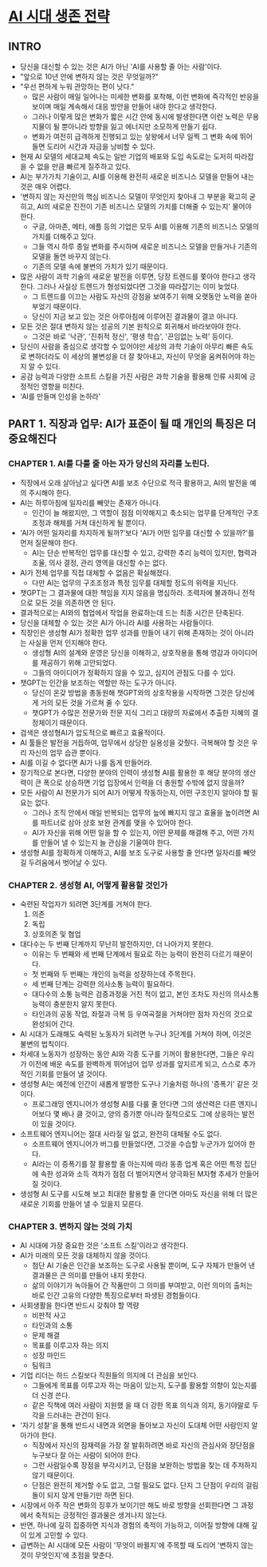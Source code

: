 # [AI 시대 생존 전략](http://aladin.kr/p/pReG7)

## INTRO
- 당신을 대신할 수 있는 것은 AI가 아닌 'AI를 사용할 줄 아는 사람'이다.
- "앞으로 10년 안에 변하지 않는 것은 무엇일까?"
- "우선 편하게 누워 관망하는 편이 낫다."
  - 많은 사람이 매일 일어나는 미세한 변화를 포착해, 이런 변화에 즉각적인 반응을 보이며 매일 계속해서 대응 방안을 만들어 내야 한다고 생각한다.
  - 그러나 이렇게 많은 변화가 짧은 시간 안에 동시에 발생한다면 이런 노력은 무용지물이 될 뿐아니라 방향을 잃고 에너지만 소모하게 만들기 쉽다.
  - 변화가 여전히 급격하게 진행되고 있는 샇왕에서 너무 일찍 그 변화 속에 뛰어 들면 도리어 시간과 자금을 낭비할 수 있다.
- 현재 AI 모델의 세대교체 속도는 일반 기업의 배포와 도입 속도로는 도저히 따라잡을 수 없을 만큼 빠르게 질주하고 있다.
- AI는 부가가치 기술이고, AI를 이용해 완전히 새로운 비즈니스 모델을 만들어 내는 것은 매우 어렵다.
- '변하지 않는 자신만의 핵심 비즈니스 모델이 무엇인지 찾아내 그 부분을 확고히 굳히고, AI의 새로운 진전이 기존 비즈니스 모델의 가치를 더해줄 수 있는지' 물어야 한다.
  - 구글, 아마존, 메타, 애플 등의 기업은 모두 AI를 이용해 기존의 비즈니스 모델의 가치를 더해주고 있다.
  - 그들 역시 하루 종일 변화를 주시하며 새로운 비즈니스 모델을 만들거나 기존의 모델을 돌연 바꾸지 않는다.
  - 기존의 모델 속에 불변의 가치가 있기 때문이다.
- 많은 사람이 과학 기술의 새로운 발전을 이루면, 당장 트렌드를 쫓아야 한다고 생각한다. 그러나 사실상 트렌드가 형성되었다면 그것을 따라잡기는 이미 늦었다.
  - 그 트렌드를 이끄는 사람도 자신의 강점을 보여주기 위해 오랫동안 노력을 쏟아부었기 때문이다.
  - 당신이 지금 보고 있는 것은 아루아침에 이루어진 결과물이 결코 아니다.
- 모든 것은 절대 변하지 않는 성공의 기본 원칙으로 회귀해서 바라보아야 한다.
  - 그것은 바로 '낙관', '진취적 정신', '평생 학습', '끈임없는 노력' 등이다.
- 당신이 사람을 중심으로 생각할 수 있어야만 세상의 과학 기술이 아무리 빠른 속도로 변하더라도 이 세상의 불변성을 더 잘 찾아내고, 자신이 무엇을 움켜쥐어야 하는지 알 수 있다.
- 공감 능력과 다양한 소프트 스킬을 가진 사람은 과학 기술을 활용해 인류 사회에 긍정적인 영향을 미친다.
- 'AI를 만들며 인성을 논하라'

## PART 1. 직장과 업무: AI가 표준이 될 때 개인의 특징은 더 중요해진다
### CHAPTER 1. AI를 다룰 줄 아는 자가 당신의 자리를 노린다.
- 직장에서 오래 살아남고 싶다면 AI를 보조 수단으로 적극 활용하고, AI의 발전을 예의 주시해야 한다.
- AI는 하루아침에 일자리를 빼앗는 존재가 아니다.
  - 인간이 늘 해왔지만, 그 역할이 점점 미약해지고 축소되는 업무를 단계적인 구조조정과 해체를 거쳐 대신하게 될 뿐이다.
- 'AI가 어떤 일자리를 차지하게 될까?'보다 'AI가 어떤 임무를 대신할 수 있을까?'를 먼저 질문해야 한다.
  - AI는 단순 반복적인 업무를 대신할 수 있고, 강력한 추리 능력이 있지만, 협력과 조율, 의사 결정, 관리 영역을 대신할 수는 없다.
- AI가 전체 업무를 직접 대체할 수 없음은 확실해졌다.
  - 다만 AI는 업무의 구조조정과 특정 임무를 대체할 정도의 위력을 지닌다.
- 챗GPT는 그 결과물에 대한 책임을 지지 않음을 명심하라. 조력자에 불과하니 전적으로 모든 것을 의존하면 안 된다.
- 결과적으로는 AI와의 협업에서 작업을 완료하는데 드는 최종 시간은 단축된다.
- 당신을 대체할 수 있는 것은 AI가 아니라 AI를 사용하는 사람들이다.
- 직장인은 생성형 AI가 정확한 업무 성과를 만들어 내기 위해 존재하는 것이 아니라는 사실을 먼저 인지해야 한다.
  - 생성형 AI의 설계와 운영은 당신을 이해하고, 상호작용을 통해 영감과 아이디어를 제공하기 위해 고안되었다.
  - 그들의 아이디어가 정확하지 않을 수 있고, 심지어 관점도 다를 수 있다.
- 챗GPT는 인간을 보조하는 역할만 하는 도구가 아니다.
  - 당신이 온갖 방법을 총동원해 챗GPT와의 상호작용을 시작하면 그것은 당신에게 거의 모든 것을 가르쳐 줄 수 있다.
  - 챗GPT가 수많은 전문가와 전문 지식 그리고 대량의 자료에서 추출한 지혜의 결정체이기 때문이다.
- 검색은 생성형AI가 압도적으로 빠르고 효율적이다.
- AI 툴들은 발전을 거듭하여, 업무에서 상당한 실용성을 갖췄다. 극복해야 할 것은 우리 자신의 업무 습관 뿐이다.
- AI를 이길 수 없다면 AI가 나를 돕게 만들어라.
- 장기적으로 본다면, 다양한 분야의 인력이 생성형 AI를 활용한 후 해당 분야의 생산력이 큰 폭으로 상승하면 기업 입장에서 인력을 더 충원할 수밖에 없지 않을까?
- 모든 사람이 AI 전문가가 되어 AI가 어떻게 작동하는지, 어떤 구조인지 알아야 할 필요는 없다.
  - 그러나 조직 안에서 매일 반복되는 업무의 늪에 빠지지 않고 효율을 높이려면 AI를 파트너로 삼아 상호 보완 관계를 맺을 수 있어야 한다.
  - AI가 자신을 위해 어떤 일을 할 수 있는지, 어떤 문제를 해결해 주고, 어떤 가치를 만들어 낼 수 있는지 늘 관심을 기울여야 한다.
- 생성형 AI를 정확하게 이해하고, AI를 보조 도구로 사용할 줄 안다면 일자리를 빼앗길 두려움에서 벗어날 수 있다.

### CHAPTER 2. 생성형 AI, 어떻게 활용할 것인가
- 숙련된 작업자가 되려면 3단계를 거쳐야 한다.
  1. 의존
  2. 독립
  3. 상호의존 및 협업
- 대다수는 두 번째 단계까지 무난히 발전하지만, 더 나아가지 못한다.
  - 이유는 두 번째와 세 번째 단계에서 필요로 하는 능력이 완전히 다르기 때문이다.
  - 첫 번째와 두 번째는 개인의 능력을 성장하는데 주목한다.
  - 세 번째 단계는 강력한 의사소통 능력이 필요하다.
  - 대다수의 소통 능력은 검증과정을 거친 적이 없고, 본인 조차도 자신의 의사소통 능력이 충분한지 알지 못한다.
  - 타인과의 공동 작업, 좌절과 극복 등 우여곡절을 거쳐야만 점차 자신의 것으로 완성되어 간다.
- AI 시대가 도래해도 숙력된 노동자가 되려면 누구나 3단계를 거쳐야 하며, 이것은 불변의 법칙이다.
- 차세대 노동자가 성장하는 동안 AI와 각종 도구를 기꺼이 활용한다면, 그들은 우리가 이전에 배운 속도를 완벽하게 뛰어넘어 업무 성과를 앞지르게 되고, 스스로 추가적인 기회를 만들어 낼 것이다.
- 생성형 AI는 예전에 인간이 새롭게 발명한 도구나 기술처럼 하나의 '증폭기' 같은 것이다.
  - 프로그래밍 엔지니어가 생성형 AI를 다룰 줄 안다면 그의 생산력은 다른 엔지니어보다 몇 배나 클 것이고, 양의 증가뿐 아니라 질적으로도 그에 상응하는 발전이 있을 것이다.
- 소프트웨어 엔지니어는 절대 사라질 일 없고, 완전히 대체될 수도 없다.
  - 소프트웨어 엔지니어가 버그를 만들었다면, 그것을 수습할 누군가가 있어야 한다.
  - AI라는 이 증폭기를 잘 활용할 줄 아는지에 따라 동종 업계 혹은 어떤 특정 집단에 속한 성과와 소득 격차가 점점 더 벌어지면서 양극화된 M자형 추세가 만들어질 것이다.
- 생성형 AI 도구를 시도해 보고 최대한 활용할 줄 안다면 아마도 자신을 위해 더 많은 새로운 기회를 만들어 낼 수 있을지 모른다.

### CHAPTER 3. 변하지 않는 것의 가치
- AI 시대에 가장 중요한 것은 '소프트 스킬'이라고 생각한다.
- AI가 미래의 모든 것을 대체하지 않을 것이다.
  - 첨단 AI 기술은 인간을 보조하는 도구로 사용될 뿐이며, 도구 자체가 만들어 낸 결과물은 큰 의미를 만들어 내지 못한다.
  - 삶의 이야기가 녹아들어 간 작품만이 그 의미를 부여받고, 이런 의미의 출처는 바로 인간 고유의 다양한 특징으로부터 파생된 경험들이다.
- 사회생활을 한다면 반드시 갖춰야 할 역량
  - 비판적 사고
  - 타인과의 소통
  - 문제 해결
  - 목표를 이루고자 하는 의지
  - 성장 마인드
  - 팀워크
- 기업 리더는 하드 스킬보다 직원들의 의지에 더 관심을 보인다.
  - 그들에게 목표를 이루고자 하는 마음이 있는지, 도구를 활용할 의향이 있는지를 더 신경 쓴다.
  - 같은 직책에 여러 사람이 지원했 을 때 더 강한 목표 의식과 의지, 동기야말로 두각을 드러내는 관건이 된다.
- '자기 성찰'을 통해 반드시 내면과 외면을 돌아보고 자신이 도대체 어떤 사람인지 알아가야 한다.
  - 직장에서 자신의 잠재력을 가장 잘 발휘하려면 바로 자신의 관심사와 장단점을 누구보다 잘 아는 사람이 되어야 한다.
  - 그런 사람일수록 장점을 부각시키고, 단점을 보완하는 방법을 찾는 데 주저하지 않기 때문이다.
  - 단점은 완전히 제거할 수도 없고, 그럴 필요도 없다. 단지 그 단점이 우리의 걸림돌이 되지 않게 만들기만 하면 된다.
- 시장에서 아주 작은 변화의 징후가 보이기만 해도 바로 방향을 선회한다면 그 과정에서 축적되는 긍정적인 결과물은 생겨나지 않는다.
- 반면, 하나에 깊히 집중하면 지식과 경험의 축적이 가능하고, 이어질 방향에 대해 깊이 있게 고민할 수 있다.
- 급변하는 AI 시대에 모든 사람이 '무엇이 바뀔지'에 주목할 때 도리어 '변하지 않는 것이 무엇인지'에 초점을 맞춘다.
